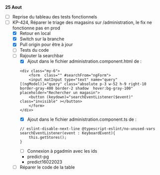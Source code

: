 **25 Aout**
- [ ] Reprise du tableau des tests fonctionnels 
- [ ] KP-424, Réparer le triage des magasins sur /administration, le fix ne fonctionne pas en prod
    - [x] Retour en local
    - [x] Switch sur la branche
    - [x] Pull origin pour être à jour 
    - [ ] Tests du code
    - [ ] Rajouter la searchbar
        - [x] Ajout dans le fichier administration.component.html de  :
        ```
        <div class="my-6">
            <form  class="" #searchFrom="ngForm">
            <input matInput type="text" name="query" [(ngModel)]="query" class="absolute p-3 w-52 h-9 right-10 border-gray-400 border-2 shadow  hover:bg-gray-100" placeholder="Rechercher un magasin">
            <button (keydown)="searchEventListener($event)" class="invisible" ></button>
            </form>
        </div>
        ```
        - [x] Ajout dans le fichier administration.component.ts de : 
        ```
        // eslint-disable-next-line @typescript-eslint/no-unused-vars
        searchEventListener(event : KeyboardEvent){
            this.getStores();
        }
        ```
        - [ ] Connexion à pgadmin avec les ids
        - predict-pg
        - predict16022023
    - [ ] Réparer le code de la table